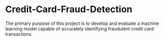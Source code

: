 # Credit-Card-Fraud-Detection
The primary purpose of this project is to develop and evaluate a machine learning model capable of accurately identifying fraudulent credit card transactions.
